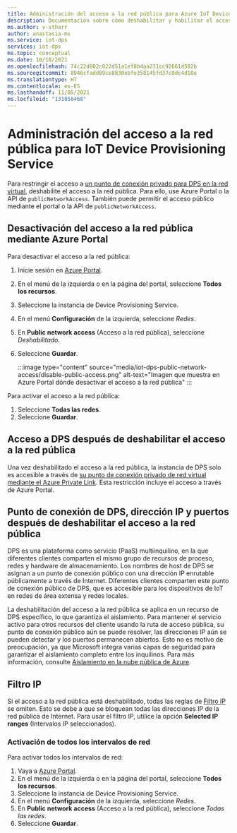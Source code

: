 ```yaml
---
title: Administración del acceso a la red pública para Azure IoT Device Provisioning Service (DPS)
description: Documentación sobre cómo deshabilitar y habilitar el acceso a la red pública para Azure IoT Device Provisioning Service (DPS)
ms.author: v-stharr
author: anastasia-ms
ms.service: iot-dps
services: iot-dps
ms.topic: conceptual
ms.date: 10/18/2021
ms.openlocfilehash: 74c22d802c022d51a1ef8b4aa231cc92661d582b
ms.sourcegitcommit: 8946cfadd89ce8830ebfe358145fd37c0dc4d10e
ms.translationtype: HT
ms.contentlocale: es-ES
ms.lasthandoff: 11/05/2021
ms.locfileid: "131858468"
---
```

# <a name="manage-public-network-access-for-your-iot-device-provisioning-service"></a>Administración del acceso a la red pública para IoT Device Provisioning Service

Para restringir el acceso a [un punto de conexión privado para DPS en la red virtual](virtual-network-support.md), deshabilite el acceso a la red pública. Para ello, use Azure Portal o la API de `publicNetworkAccess`. También puede permitir el acceso público mediante el portal o la API de `publicNetworkAccess`.

## <a name="turn-off-public-network-access-using-the-azure-portal"></a>Desactivación del acceso a la red pública mediante Azure Portal

Para desactivar el acceso a la red pública:

1. Inicie sesión en [Azure Portal](https://portal.azure.com).
2. En el menú de la izquierda o en la página del portal, seleccione **Todos los recursos**.
3. Seleccione la instancia de Device Provisioning Service.
4. En el menú **Configuración** de la izquierda, seleccione *Redes*.
5. En **Public network access** (Acceso a la red pública), seleccione *Deshabilitado*.
6. Seleccione **Guardar**.

    :::image type="content" source="media/iot-dps-public-network-access/disable-public-access.png" alt-text="Imagen que muestra en Azure Portal dónde desactivar el acceso a la red pública" :::

Para activar el acceso a la red pública:

1. Seleccione **Todas las redes**.
2. Seleccione **Guardar**.

## <a name="access-the-dps-after-disabling-the-public-network-access"></a>Acceso a DPS después de deshabilitar el acceso a la red pública

Una vez deshabilitado el acceso a la red pública, la instancia de DPS solo es accesible a través de [su punto de conexión privado de red virtual mediante el Azure Private Link](virtual-network-support.md). Esta restricción incluye el acceso a través de Azure Portal.

## <a name="dps-endpoint-ip-address-and-ports-after-disabling-public-network-access"></a>Punto de conexión de DPS, dirección IP y puertos después de deshabilitar el acceso a la red pública

DPS es una plataforma como servicio (PaaS) multiinquilino, en la que diferentes clientes comparten el mismo grupo de recursos de proceso, redes y hardware de almacenamiento. Los nombres de host de DPS se asignan a un punto de conexión público con una dirección IP enrutable públicamente a través de Internet. Diferentes clientes comparten este punto de conexión público de DPS, que es accesible para los dispositivos de IoT en redes de área extensa y redes locales. 

La deshabilitación del acceso a la red pública se aplica en un recurso de DPS específico, lo que garantiza el aislamiento. Para mantener el servicio activo para otros recursos del cliente usando la ruta de acceso pública, su punto de conexión público aún se puede resolver, las direcciones IP aún se pueden detectar y los puertos permanecen abiertos. Esto no es motivo de preocupación, ya que Microsoft integra varias capas de seguridad para garantizar el aislamiento completo entre los inquilinos. Para más información, consulte [Aislamiento en la nube pública de Azure](../security/fundamentals/isolation-choices.md#tenant-level-isolation).

## <a name="ip-filter"></a>Filtro IP

Si el acceso a la red pública está deshabilitado, todas las reglas de [Filtro IP](../iot-dps/iot-dps-ip-filtering.md) se omiten. Esto se debe a que se bloquean todas las direcciones IP de la red pública de Internet. Para usar el filtro IP, utilice la opción **Selected IP ranges** (Intervalos IP seleccionados).

### <a name="turn-on-all-network-ranges"></a>Activación de todos los intervalos de red

Para activar todos los intervalos de red:

1. Vaya a [Azure Portal](https://portal.azure.com).
2. En el menú de la izquierda o en la página del portal, seleccione **Todos los recursos**.
3. Seleccione la instancia de Device Provisioning Service.
4. En el menú **Configuración** de la izquierda, seleccione *Redes*.
5. En **Public network access** (Acceso a la red pública), seleccione *Todas las redes*.
6. Seleccione **Guardar**.
